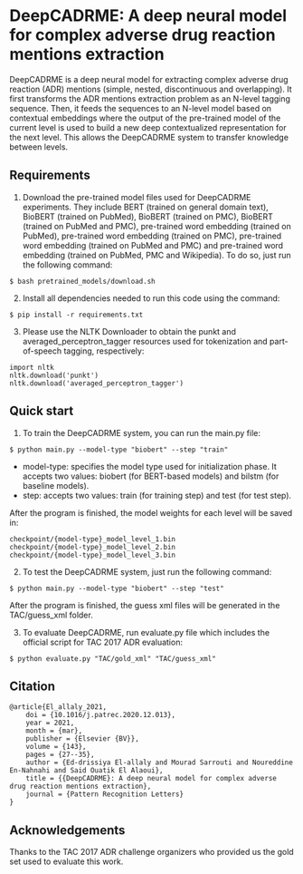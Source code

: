 # DeepCADRME: A deep neural model for complex adverse drug reaction mentions extraction
DeepCADRME is a deep neural model for extracting complex adverse drug reaction (ADR) mentions (simple, nested, discontinuous and overlapping). It first transforms the ADR mentions extraction problem as an N-level tagging sequence. Then, it feeds the sequences to an N-level model based on contextual embeddings where the output of the pre-trained model of the current level is used to build a new deep contextualized representation for the next level. This allows the DeepCADRME system to transfer knowledge between levels.

## Requirements

1. Download the pre-trained model files used for DeepCADRME experiments. They include BERT (trained on general domain text), BioBERT (trained on PubMed), BioBERT (trained on PMC), BioBERT (trained on PubMed and PMC), pre-trained word embedding (trained on PubMed), pre-trained word embedding (trained on PMC), pre-trained word embedding (trained on PubMed and PMC) and pre-trained word embedding (trained on PubMed, PMC and Wikipedia). To do so, just run the following command:
```
$ bash pretrained_models/download.sh
```
2. Install all dependencies needed to run this code using the command:
```
$ pip install -r requirements.txt
```
3. Please use the NLTK Downloader to obtain the punkt and averaged_perceptron_tagger resources used for tokenization and part-of-speech tagging, respectively:
```
import nltk
nltk.download('punkt')
nltk.download('averaged_perceptron_tagger')
```

## Quick start

1. To train the DeepCADRME system, you can run the main.py file:
```
$ python main.py --model-type "biobert" --step "train"
```
- model-type: specifies the model type used for initialization phase. It accepts two values: biobert (for BERT-based models) and bilstm (for baseline models).
- step: accepts two values: train (for training step) and test (for test step).

After the program is finished, the model weights for each level will be saved in:
```
checkpoint/{model-type}_model_level_1.bin
checkpoint/{model-type}_model_level_2.bin
checkpoint/{model-type}_model_level_3.bin
```

2. To test the DeepCADRME system, just run the following command:
```
$ python main.py --model-type "biobert" --step "test"
```
After the program is finished, the guess xml files will be generated in the TAC/guess_xml folder.

3. To evaluate DeepCADRME, run evaluate.py file which includes the official script for TAC 2017 ADR evaluation:
```
$ python evaluate.py "TAC/gold_xml" "TAC/guess_xml"
```

## Citation 

```
@article{El_allaly_2021,
	doi = {10.1016/j.patrec.2020.12.013},
	year = 2021,
	month = {mar},
	publisher = {Elsevier {BV}},
	volume = {143},
	pages = {27--35},
	author = {Ed-drissiya El-allaly and Mourad Sarrouti and Noureddine En-Nahnahi and Said Ouatik El Alaoui},
	title = {{DeepCADRME}: A deep neural model for complex adverse drug reaction mentions extraction},
	journal = {Pattern Recognition Letters}
}
```

## Acknowledgements

Thanks to the TAC 2017 ADR challenge organizers who provided us the gold set used to evaluate this work.


